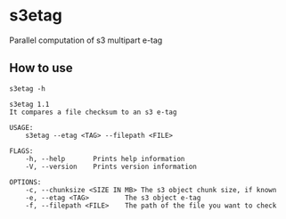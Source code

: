 # s3etag

Parallel computation of s3 multipart e-tag

## How to use

```
s3etag -h

s3etag 1.1
It compares a file checksum to an s3 e-tag

USAGE:
    s3etag --etag <TAG> --filepath <FILE>

FLAGS:
    -h, --help       Prints help information
    -V, --version    Prints version information

OPTIONS:
    -c, --chunksize <SIZE IN MB> The s3 object chunk size, if known
    -e, --etag <TAG>         The s3 object e-tag
    -f, --filepath <FILE>    The path of the file you want to check
```
